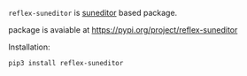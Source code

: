 ```reflex-suneditor``` is [suneditor](http://suneditor.com/sample/index.html) based package.

package is avaiable at https://pypi.org/project/reflex-suneditor

Installation:

```pip3 install reflex-suneditor```